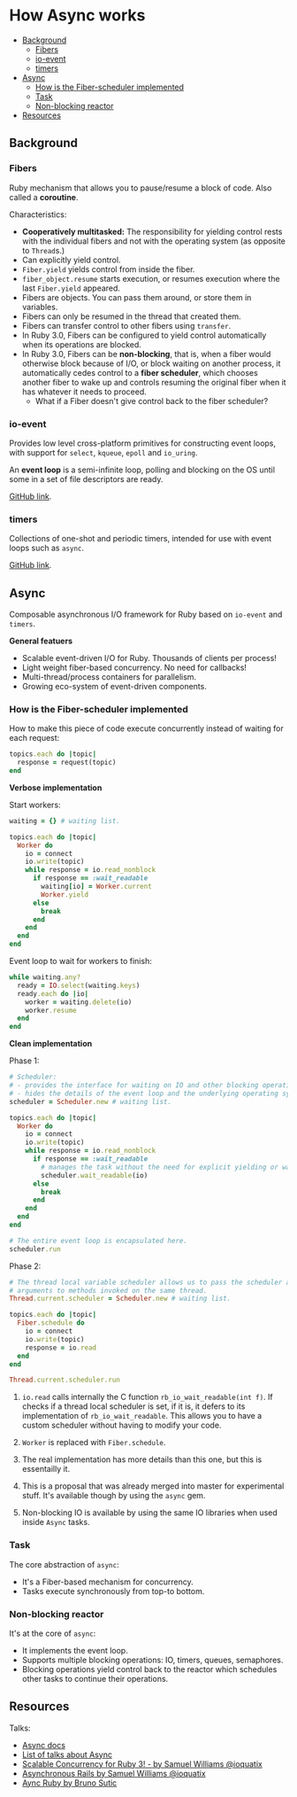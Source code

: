 # How Async works

<!-- TOC -->

- [Background](#background)
    - [Fibers](#fibers)
    - [io-event](#io-event)
    - [timers](#timers)
- [Async](#async)
    - [How is the Fiber-scheduler implemented](#how-is-the-fiber-scheduler-implemented)
    - [Task](#task)
    - [Non-blocking reactor](#non-blocking-reactor)
- [Resources](#resources)

<!-- /TOC -->

## Background

### Fibers

Ruby mechanism that allows you to pause/resume a block of code. Also called a **coroutine**.

Characteristics:

- **Cooperatively multitasked:** The responsibility for yielding control rests with the individual
  fibers and not with the operating system (as opposite to `Thread`s.)
- Can explicitly yield control.
- `Fiber.yield` yields control from inside the fiber.
- `fiber_object.resume` starts execution, or resumes execution where the last `Fiber.yield` appeared.
- Fibers are objects. You can pass them around, or store them in variables.
- Fibers can only be resumed in the thread that created them.
- Fibers can transfer control to other fibers using `transfer`.
- In Ruby 3.0, Fibers can be configured to yield control automatically when its operations are blocked.
- In Ruby 3.0, Fibers can be **non-blocking**, that is, when a fiber would otherwise block because of I/O,
  or block waiting on another process, it automatically cedes control to a **fiber scheduler**, which
  chooses another fiber to wake up and controls resuming the original fiber when it has whatever it needs
  to proceed.
  - What if a Fiber doesn't give control back to the fiber scheduler?

### io-event

Provides low level cross-platform primitives for constructing event loops, with support for `select`,
`kqueue`, `epoll` and `io_uring`.

An **event loop** is a semi-infinite loop, polling and blocking on the OS until some in a set of
file descriptors are ready.

[GitHub link](https://github.com/socketry/io-event).

### timers

Collections of one-shot and periodic timers, intended for use with event loops such as `async`.

[GitHub link](https://github.com/socketry/timers).

## Async

Composable asynchronous I/O framework for Ruby based on `io-event` and `timers`.

**General featuers**

- Scalable event-driven I/O for Ruby. Thousands of clients per process!
- Light weight fiber-based concurrency. No need for callbacks!
- Multi-thread/process containers for parallelism.
- Growing eco-system of event-driven components.

### How is the Fiber-scheduler implemented

How to make this piece of code execute concurrently instead of waiting for each request:

```ruby
topics.each do |topic|
  response = request(topic)
end
```

**Verbose implementation**

Start workers:

```ruby
waiting = {} # waiting list.

topics.each do |topic|
  Worker do
    io = connect
    io.write(topic)
    while response = io.read_nonblock
      if response == :wait_readable
        waiting[io] = Worker.current
        Worker.yield
      else
        break
      end
    end
  end
end
```

Event loop to wait for workers to finish:

```ruby
while waiting.any?
  ready = IO.select(waiting.keys)
  ready.each do |io|
    worker = waiting.delete(io)
    worker.resume
  end
end
```

**Clean implementation**

Phase 1:

```ruby
# Scheduler:
# - provides the interface for waiting on IO and other blocking operations, e.g: sleep.
# - hides the details of the event loop and the underlying operating system.
scheduler = Scheduler.new # waiting list.

topics.each do |topic|
  Worker do
    io = connect
    io.write(topic)
    while response = io.read_nonblock
      if response == :wait_readable
        # manages the task without the need for explicit yielding or waiting.
        scheduler.wait_readable(io)
      else
        break
      end
    end
  end
end

# The entire event loop is encapsulated here.
scheduler.run
```

Phase 2:

```ruby
# The thread local variable scheduler allows us to pass the scheduler as an implicit
# arguments to methods invoked on the same thread.
Thread.current.scheduler = Scheduler.new # waiting list.

topics.each do |topic|
  Fiber.schedule do
    io = connect
    io.write(topic)
    response = io.read
  end
end

Thread.current.scheduler.run
```

1. `io.read` calls internally the C function `rb_io_wait_readable(int f)`. If checks if a thread local
   scheduler is set, if it is, it defers to its implementation of `rb_io_wait_readable`. This allows you
   to have a custom scheduler without having to modify your code.

2. `Worker` is replaced with `Fiber.schedule`.

3. The real implementation has more details than this one, but this is essentailly it.

4. This is a proposal that was already merged into master for experimental stuff. It's available though
   by using the `async` gem.

5. Non-blocking IO is available by using the same IO libraries when used inside `Async` tasks.

### Task

The core abstraction of `async`:

- It's a Fiber-based mechanism for concurrency.
- Tasks execute synchronously from top-to bottom.

### Non-blocking reactor

It's at the core of `async`:

- It implements the event loop.
- Supports multiple blocking operations: IO, timers, queues, semaphores.
- Blocking operations yield control back to the reactor which schedules other tasks to continue
  their operations.

## Resources

Talks:

- [Async docs](https://socketry.github.io/async/index.html)
- [List of talks about Async](https://www.youtube.com/playlist?list=PLG-PicXncPwLlJDxW6n99GMsHf6Ol9TKV)
- [Scalable Concurrency for Ruby 3! - by Samuel Williams @ioquatix](https://www.youtube.com/watch?v=Y29SSOS4UOc)
- [Asynchronous Rails by Samuel Williams @ioquatix](https://www.youtube.com/watch?v=9tOMD491mFY)
- [Aync Ruby by Bruno Sutic](https://www.youtube.com/watch?v=LvfQTFNgYbI)